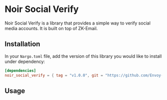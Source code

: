 # Noir Social Verify

Noir Social Verify is a library that provides a simple way to verify social media accounts. It is built on top of ZK-Email.

## Installation

In your `Nargo.toml` file, add the version of this library you would like to install under dependency:

```toml
[dependencies]
noir_social_verify = { tag = "v1.0.0", git = "https://github.com/Envoy-VC/noir_social_verify" }
```

## Usage
